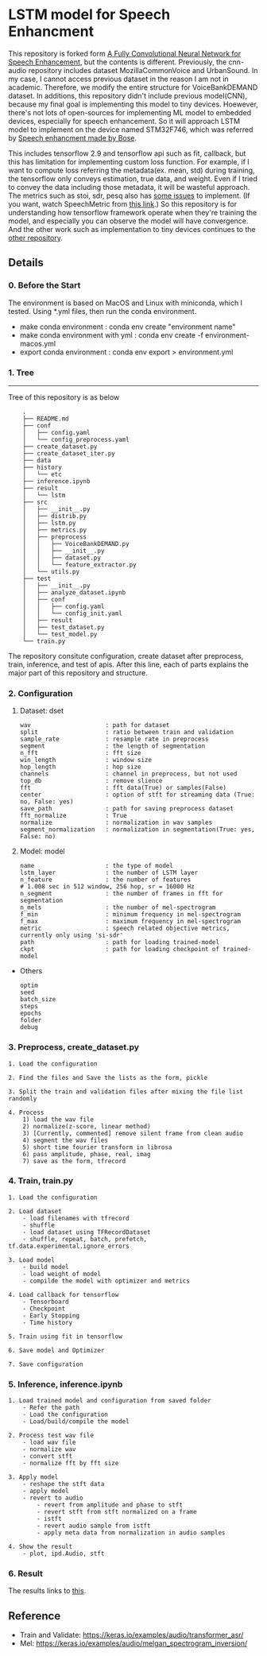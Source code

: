# LSTM model for Speech Enhancment

This repository is forked form [A Fully Convolutional Neural Network for Speech Enhancement](https://github.com/EncoraDigital/SAB-cnn-audio-denoiser), but the contents is different.
Previously, the cnn-audio repository includes dataset MozillaCommonVoice and UrbanSound. In my case, I cannot access previous dataset in the reason I am not in academic. Therefore, we modify the entire structure for VoiceBankDEMAND dataset. In additions, this repository didn't include previous model(CNN), because my final goal is implementing this model to tiny devices. Hoewever, there's not lots of open-sources for implementing ML model to embedded devices, especially for speech enhancement. So it will approach LSTM model to implement on the device named STM32F746, which was referred by [Speech enhancment made by Bose](https://github.com/Bose/efficient-neural-speech-enhancement). 

This includes tensorflow 2.9 and tensorflow api such as fit, callback, but this has limitation for implementing custom loss function. For example, if I want to compute loss referring the metadata(ex. mean, std) during training, the tensorflow only conveys estimation, true data, and weight. Even if I tried to convey the data including those metadata, it will be wasteful approach. The metrics such as stoi, sdr, pesq also has [some issues](https://github.com/ooshyun/LSTM-speech-enhancment-voicebank/blob/master/src/lstm.py) to implement. (If you want, watch SpeechMetric from [this link](https://github.com/ooshyun/LSTM-speech-enhancment-voicebank/blob/master/src/lstm.py).) So this repository is for understanding how tensorflow framework operate when they're training the model, and especially you can observe the model will have convergence. And the other work such as implementation to tiny devices continues to the [other repository](https://github.com/ooshyun/TinyLSTM-for-speech-enhancement).

## Details
### 0. Before the Start
The environment is based on MacOS and Linux with miniconda, which I tested. Using *.yml files, then run the conda environment.

- make conda environment            : conda env create "environment name"
- make conda environment with yml   : conda env create -f environment-macos.yml
- export conda environment          : conda env export > environment.yml

### 1. Tree
---
Tree of this repository is as below
```
    .
    ├── README.md
    ├── conf
    │   ├── config.yaml
    │   └── config_preprocess.yaml
    ├── create_dataset.py
    ├── create_dataset_iter.py
    ├── data
    ├── history
    │   └── etc
    ├── inference.ipynb
    ├── result
    │   └── lstm
    ├── src
    │   ├── __init__.py
    │   ├── distrib.py
    │   ├── lstm.py
    │   ├── metrics.py
    │   ├── preprocess
    │   │   ├── VoiceBankDEMAND.py
    │   │   ├── __init__.py
    │   │   ├── dataset.py
    │   │   └── feature_extractor.py
    │   └── utils.py
    ├── test
    │   ├── __init__.py
    │   ├── analyze_dataset.ipynb
    │   ├── conf
    │   │   ├── config.yaml
    │   │   └── config_init.yaml
    │   ├── result
    │   ├── test_dataset.py
    │   └── test_model.py
    └── train.py 
```
The repository consitute configuration, create dataset after preprocess, train, inference, and test of apis. After this line, each of parts explains the major part of this repository and structure.

### 2. Configuration

1. Dataset: dset
    ```
    wav                     : path for dataset
    split                   : ratio between train and validation
    sample_rate             : resample rate in preprocess
    segment                 : the length of segmentation
    n_fft                   : fft size
    win_length              : window size
    hop_length              : hop size
    channels                : channel in preprocess, but not used
    top_db                  : remove slience
    fft                     : fft data(True) or samples(False)
    center                  : option of stft for streaming data (True: no, False: yes)
    save_path               : path for saving preprocess dataset
    fft_normalize           : True
    normalize               : normalization in wav samples
    segment_normalization   : normalization in segmentation(True: yes, False: no) 
    ```
2. Model: model
    ```
    name                    : the type of model 
    lstm_layer              : the number of LSTM layer
    n_feature               : the number of features
    # 1.008 sec in 512 window, 256 hop, sr = 16000 Hz
    n_segment               : the number of frames in fft for segmentation 
    n_mels                  : the number of mel-spectrogram
    f_min                   : minimum frequency in mel-spectrogram
    f_max                   : maximum frequency in mel-spectrogram
    metric                  : speech related objective metrics, currently only using 'si-sdr'
    path                    : path for loading trained-model
    ckpt                    : path for loading checkpoint of trained-model
    ```

- Others
    ```
    optim
    seed
    batch_size
    steps
    epochs
    folder
    debug
    ```

### 3. Preprocess, create_dataset.py
```
1. Load the configuration

2. Find the files and Save the lists as the form, pickle

3. Split the train and validation files after mixing the file list randomly

4. Process
    1) load the wav file
    2) normalize(z-score, linear method)
    3) [Currently, commented] remove silent frame from clean audio
    4) segment the wav files
    5) short time fourier transform in librosa
    6) pass amplitude, phase, real, imag
    7) save as the form, tfrecord
```

### 4. Train, train.py
```
1. Load the configuration

2. Load dataset
    - load filenames with tfrecord
    - shuffle
    - load dataset using TFRecordDataset
    - shuffle, repeat, batch, prefetch, tf.data.experimental.ignore_errors

3. Load model
    - build model
    - load weight of model
    - compilde the model with optimizer and metrics
    
4. Load callback for tensorflow
    - Tensorboard
    - Checkpoint
    - Early Stopping
    - Time history

5. Train using fit in tensorflow

6. Save model and Optimizer

7. Save configuration 
```

### 5. Inference, inference.ipynb
```
1. Load trained model and configuration from saved folder
    - Refer the path
    - Load the configuration
    - Load/build/compile the model

2. Process test wav file
    - load wav file
    - normalize wav
    - convert stft
    - normalize fft by fft size

3. Apply model
    - reshape the stft data
    - apply model
    - revert to audio
        - revert from amplitude and phase to stft
        - revert stft from stft normalized on a frame
        - istft
        - revert audio sample from istft
        - apply meta data from normalization in audio samples

4. Show the result
    - plot, ipd.Audio, stft
```

### 6. Result
The results links to [this](./history/221122-1127/README.md).

## Reference
- Train and Validate: https://keras.io/examples/audio/transformer_asr/
- Mel: https://keras.io/examples/audio/melgan_spectrogram_inversion/
